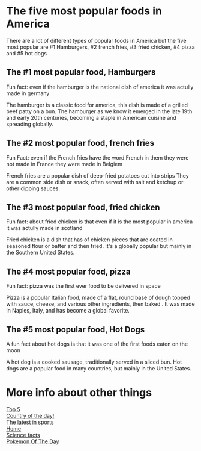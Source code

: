  <!DOCTYPE html>

<head>
   <!body {
  body {
  background-color: blue
}
</head>
<body>
  
  <h1> The five most popular foods in America </h1>
  <P>There are a lot of different types of popular foods in America but the five most popular are #1 Hamburgers, #2 french fries, #3 fried chicken, #4 pizza and #5 hot dogs</p>
  <h2> The #1 most popular food, Hamburgers </h2>
  <p> Fun fact: even if the hamburger is the national dish of america it was actully made in germany </p>
  <p>The hamburger is a classic food for america, this dish is made of a grilled beef patty on a bun. The hamburger as we know it emerged in the late 19th and early 20th centuries, becoming a staple in American cuisine and spreading globally.</p>
  <h2> The #2 most popular food, french fries </h2>
  <p>Fun Fact: even if the French fries have the word French in them they were not made in France they were made in Belgiem </p>
  <p>French fries are a popular dish of deep-fried potatoes cut into strips  They are a common side dish or snack, often served with salt and ketchup or other dipping sauces. </p>
  <h2> The #3 most popular food, fried chicken </h2>
  <p> Fun fact: about fried chicken is that even if it is the most popular in america it was actully made in scotland</p>
  <p>Fried chicken is a dish that has of chicken pieces that are coated in seasoned flour or batter and then fried. It's a globally popular but mainly in the Southern United States. </p>
  
  <h2> The #4 most popular food, pizza </h2>
  <p>Fun fact: pizza was the first ever food to be delivered in space</p>
  <p>Pizza is a popular Italian food, made of a flat, round base of dough topped with sauce, cheese, and various other ingredients, then baked . It was made in Naples, Italy, and has become a global favorite. </p>
  <h2>The #5 most popular food, Hot Dogs</h2>
  <p> A fun fact about hot dogs is that it was one of the first foods eaten on the moon</p>
  <p>A hot dog is a cooked sausage, traditionally served in a sliced bun. Hot dogs are a popular food in many countries, but mainly in the United States.</p>

<h1>More info about other things</h1>
  
  <a class="link" href="topfiveoftheday.md">Top 5</a>
 <br>
  <a class="link" href="country.md">Country of the day!</a>
 <br>
  <a  class="link" href="sports.md">The latest in sports</a>
 <br>
  <a  class="link" href="index.md">Home</a>
  <br>
  <a  class="link" href="science.md">Science facts</a>
  <br>
<a  class="link" href="Pokemon of the day.md">Pokemon Of The Day</a> 
 <br>
  
  
  
</body>

